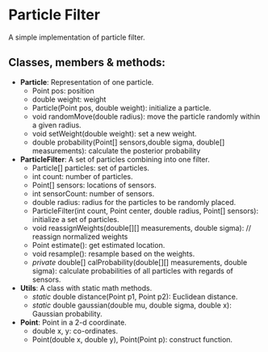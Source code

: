 # Particle Filter
A simple implementation of particle filter.

## Classes, members & methods: 
* **Particle**: Representation of one particle.
  + Point pos: position
  + double weight: weight
  + Particle(Point pos, double weight): initialize a particle.
  + void randomMove(double radius): move the particle randomly within a given radius.
  + void setWeight(double weight): set a new weight.
  + double probability(Point[] sensors,double sigma, double[] measurements): calculate the posterior probability
* **ParticleFilter**: A set of particles combining into one filter.
  + Particle[] particles: set of particles.
  + int count: number of particles.
  + Point[] sensors: locations of sensors.
  + int sensorCount: number of sensors.
  + double radius: radius for the particles to be randomly placed.
  + ParticleFilter(int count, Point center, double radius, Point[] sensors): initialize a set of particles.
  + void reassignWeights(double[][] measurements, double sigma): // reassign normalized weights
  + Point estimate(): get estimated location.
  + void resample(): resample based on the weights.
  + *private* double[] calProbability(double[][] measurements, double sigma): calculate probabilities of all particles with regards of sensors.
* **Utils**: A class with static math methods.
  + *static* double distance(Point p1, Point p2): Euclidean distance.
  + *static* double gaussian(double mu, double sigma, double x): Gaussian probability.
* **Point**: Point in a 2-d coordinate.
  + double x, y: co-ordinates.
  + Point(double x, double y), Point(Point p): construct function.
